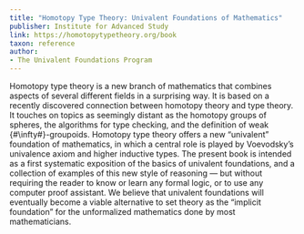 ```yaml
---
title: "Homotopy Type Theory: Univalent Foundations of Mathematics"
publisher: Institute for Advanced Study
link: https://homotopytypetheory.org/book
taxon: reference
author:
- The Univalent Foundations Program
---
```


 Homotopy type theory is a new branch of mathematics that combines aspects of several different fields in a surprising way. It is based on a recently discovered connection between homotopy theory and type theory. It touches on topics as seemingly distant as the homotopy groups of spheres, the algorithms for type checking, and the definition of weak {#\infty#}-groupoids. Homotopy type theory offers a new “univalent” foundation of mathematics, in which a central role is played by Voevodsky’s univalence axiom and higher inductive types. The present book is intended as a first systematic exposition of the basics of univalent foundations, and a collection of examples of this new style of reasoning — but without requiring the reader to know or learn any formal logic, or to use any computer proof assistant. We believe that univalent foundations will eventually become a viable alternative to set theory as the “implicit foundation” for the unformalized mathematics done by most mathematicians.
